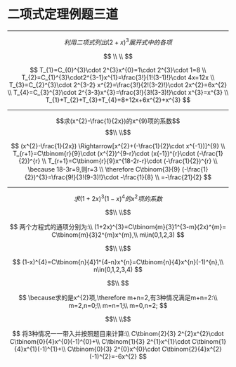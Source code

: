 # 二项式定理例题三道

<hr>

$$
利用二项式列出(2+x)^{3}展开式中的各项
$$

$$ \\ \\ $$

$$
T_{1}=C_{0}^{3}\cdot 2^{3}x^{0}=1\cdot 2^{3}\cdot 1=8
\\
T_{2}=C_{1}^{3}\cdot2^{3-1}x^{1}=\frac{3!}{1!(3-1)!}\cdot 4x=12x
\\
T_{3}=C_{2}^{3}\cdot 2^{3-2} x^{2}=\frac{3!}{2!(3-2)!}\cdot 2x^{2}=6x^{2}
\\
T_{4}=C_{3}^{3}\cdot 2^{3-3}x^{3}=\frac{3!}{3!(3-3)!}\cdot x^{3}=x^{3}
\\
T_{1}+T_{2}+T_{3}+T_{4}=8+12x+6x^{2}+x^{3}
$$

<hr>

$$求(x^{2}-\frac{1}{2x})的x^{9}项的系数$$
$$\\ \\$$

$$
(x^{2}-\frac{1}{2x}) \Rightarrow[x^{2}+(-\frac{1}{2}\cdot x^{-1})]^{9}
\\
T_{r+1}=C\tbinom{r}{9}\cdot (x^{2})^{9-r}\cdot (x{-1})^{r}\cdot
(-\frac{1}{2})^{r}
\\
T_{r+1}=C\tbinom{r}{9}x^{18-2r-r}\cdot (-\frac{1}{2})^{r}
\\
\because 18-3r=9,则r=3
\\
\therefore
C\tbinom{3}{9} (-\frac{1}{2})^{3}=\frac{9!}{3!(9-3)!}\cdot -\frac{1}{8}
\\
=-\frac{21}{2}
$$

<hr>

$$
求(1+2x)^{3}(1-x)^{4}的x^{2}项的系数
$$

$$\\ \\$$

$$
两个方程式的通项分别为:\\
(1+2x)^{3}=C\tbinom{m}{3}1^{3-m}(2x)^{m}= C\tbinom{m}{3}2^{m}x^{m},\\
m\in(0,1,2,3)
$$

$$\\ \\$$

$$
(1-x)^{4}=C\tbinom{n}{4}1^{4-n}x^{n}=C\tbinom{n}{4}x^{n}(-1)^{n},\\
n\in(0,1,2,3,4)
$$

$$\\ $$

$$
\because求的是x^{2}项,\therefore m+n=2,有3种情况满足m+n=2:\\
m=2,n=0;\\
m=n=1;\\
m=0,n=2;
$$

$$\\ \\$$

$$
将3种情况一一带入并按照题目来计算:\\
C\tbinom{2}{3} 2^{2}x^{2}\cdot C\tbinom{0}{4}x^{0}(-1)^{0}+\\
C\tbinom{1}{3} 2^{1}x^{1}\cdot C\tbinom{1}{4}x^{1}(-1)^{1}+\\
C\tbinom{0}{3} 2^{0}x^{0}\cdot C\tbinom{2}{4}x^{2}(-1)^{2}=-6x^{2}
$$
